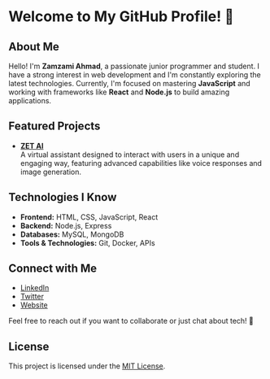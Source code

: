 # Welcome to My GitHub Profile! 👋

## About Me
Hello! I'm **Zamzami Ahmad**, a passionate junior programmer and student. I have a strong interest in web development and I'm constantly exploring the latest technologies. Currently, I'm focused on mastering **JavaScript** and working with frameworks like **React** and **Node.js** to build amazing applications.

## Featured Projects
- [**ZET AI**](https://github.com/ZetSphere/zet-ai-v2.0)  
  A virtual assistant designed to interact with users in a unique and engaging way, featuring advanced capabilities like voice responses and image generation.

## Technologies I Know
- **Frontend:** HTML, CSS, JavaScript, React  
- **Backend:** Node.js, Express  
- **Databases:** MySQL, MongoDB  
- **Tools & Technologies:** Git, Docker, APIs

## Connect with Me
- [LinkedIn](link-to-linkedin)  
- [Twitter](link-to-twitter)  
- [Website](link-to-website)  

Feel free to reach out if you want to collaborate or just chat about tech! 🤝

## License
This project is licensed under the [MIT License](link-to-license).
